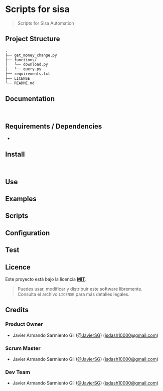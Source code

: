 # Scripts for sisa

> Scripts for Sisa Automation

<h2>Project Structure</h2>

```bash
.
├── get_money_change.py
├── functions/
│   └── download.py
│   └── query.py
├── requirements.txt
├── LICENSE
└── README.md
```

<h2>Documentation</h2>
<pre>
    
</pre>
<h2>Requirements / Dependencies</h2>
<ul>
    <li></li>
</ul>
<h2>Install</h2>
<pre>
    
</pre>
<h2>Use</h2>

<h2>Examples</h2>

<h2>Scripts</h2>

<h2>Configuration</h2>

<h2>Test</h2>

<h2>Licence</h2>

Este proyecto está bajo la licencia **[MIT](./LICENSE)**.

> Puedes usar, modificar y distribuir este software libremente.  
> Consulta el archivo `LICENSE` para más detalles legales.

<h2>Credits</h2>
<h3>Product Owner</h3>
<ul>
    <li>Javier Armando Sarmiento Gil (<a href="https://github.com/ThejavaZ">@JavierSG</a>) (<a href="mailtoo:jsdash10000@gmail.com">jsdash10000@gmail.com</a>)</li>
</ul>
<h3>Scrum Master</h3>
<ul>
    <li>Javier Armando Sarmiento Gil (<a href="https://github.com/ThejavaZ">@JavierSG</a>) (<a href="mailtoo:jsdash10000@gmail.com">jsdash10000@gmail.com</a>)</li>
</ul>
<h3>Dev Team</h3>
<ul>
    <li>Javier Armando Sarmiento Gil (<a href="https://github.com/ThejavaZ">@JavierSG</a>) (<a href="mailtoo:jsdash10000@gmail.com">jsdash10000@gmail.com</a>)</li>
</ul>
